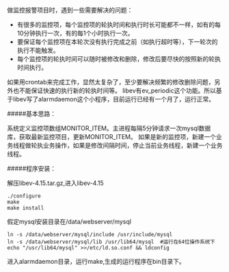 做监控报警项目时，遇到一些需要解决的问题：

* 有很多的监控项，每个监控项的轮执时间和执行时长可能都不一样，如有的每10分钟执行一次，有的每1个小时执行一次。
* 要保证每个监控项在本轮次没有执行完成之前（如执行超时等），下一轮次的执行不能触发。
* 每个监控项的轮执时间可以随时被修改和删除，修改后要尽快的按照新的轮执时间执行。

如果用crontab来完成工作，显然太复杂了，至少要解决频繁的修改删除问题，另外也不能保证快速的执行新的轮执时间等。
libev有ev_periodic这个功能。所以基于libev写了alarmdaemon这个小程序，目前运行已经有一个月了，运行正常。

#####基本思路：

 系统定义监控项数组MONITOR_ITEM。主进程每隔5分钟请求一次mysql数据库，获取最新监控项目，更新MONITOR_ITEM。
 如果是新的监控项，新建一个业务线程做轮执业务操作，如果是修改间隔时间，停止当前业务线程，新建一个业务线程。

#####程序安装：

 解压libev-4.15.tar.gz,进入libev-4.15

    ./configure
    make
    make install

 假定mysql安装目录在/data/webserver/mysql

    ln -s /data/webserver/mysql/include /usr/include/mysql
    ln -s /data/webserver/mysql/lib /usr/lib64/mysql  #运行在64位操作系统下
    echo "/usr/lib64/mysql" >>/etc/ld.so.conf && ldconfig

 进入alarmdaemon目录，运行make,生成的运行程序在bin目录下。
